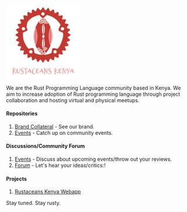 <img src="https://raw.githubusercontent.com/RustaceansKenya/Brand-Collateral/master/Logos/RustaceansKenya-Logo.svg" width="40%" height = "auto" />

We are the Rust Programming Language community based in Kenya. We aim to increase adoption of Rust programming language through project collaboration and hosting virtual and physical meetups.

#### Repositories
1. [Brand Collateral](https://github.com/RustaceansKenya/Brand-Collateral) - See our brand.
2. [Events](https://github.com/RustaceansKenya/Events) - Catch up on community events.

#### Discussions/Community Forum
1. [Events](https://github.com/RustaceansKenya/Events/discussions) - Discuss about upcoming events/throw out your reviews.
2. [Forum](https://github.com/orgs/RustaceansKenya/discussions) - Let's hear your ideas/critics:!

#### Projects
1. [Rustaceans Kenya Webapp](https://github.com/RustaceansKenya/RustaceansKenyaWebapp)

Stay tuned. Stay rusty.
